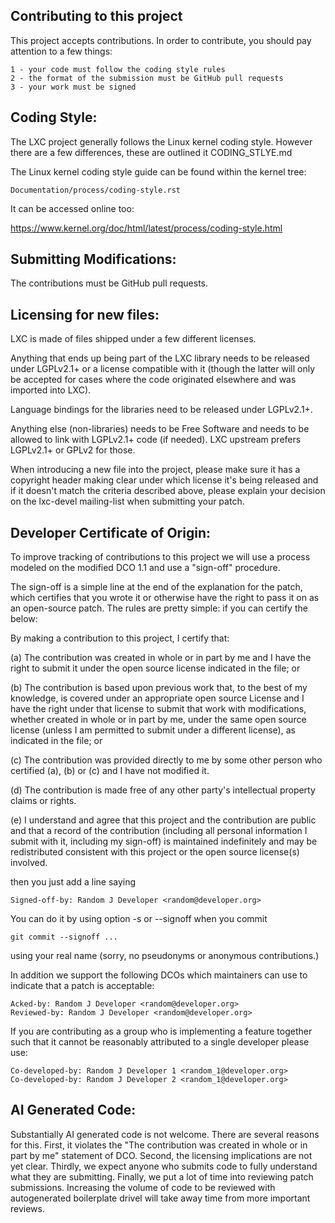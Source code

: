 Contributing to this project
----------------------------

This project accepts contributions. In order to contribute, you should
pay attention to a few things:

    1 - your code must follow the coding style rules
    2 - the format of the submission must be GitHub pull requests
    3 - your work must be signed


Coding Style:
-------------

The LXC project generally follows the Linux kernel coding style.  However there
are a few differences, these are outlined it CODING_STLYE.md

The Linux kernel coding style guide can be found within the kernel tree:

	Documentation/process/coding-style.rst

It can be accessed online too:

https://www.kernel.org/doc/html/latest/process/coding-style.html

Submitting Modifications:
-------------------------

The contributions must be GitHub pull requests.

Licensing for new files:
------------------------

LXC is made of files shipped under a few different licenses.

Anything that ends up being part of the LXC library needs to be released
under LGPLv2.1+ or a license compatible with it (though the latter will
only be accepted for cases where the code originated elsewhere and was
imported into LXC).

Language bindings for the libraries need to be released under LGPLv2.1+.

Anything else (non-libraries) needs to be Free Software and needs to be
allowed to link with LGPLv2.1+ code (if needed). LXC upstream prefers
LGPLv2.1+ or GPLv2 for those.

When introducing a new file into the project, please make sure it has a
copyright header making clear under which license it's being released
and if it doesn't match the criteria described above, please explain
your decision on the lxc-devel mailing-list when submitting your patch.

Developer Certificate of Origin:
--------------------------------

To improve tracking of contributions to this project we will use a
process modeled on the modified DCO 1.1 and use a "sign-off" procedure.

The sign-off is a simple line at the end of the explanation for the
patch, which certifies that you wrote it or otherwise have the right
to pass it on as an open-source patch.  The rules are pretty simple:
if you can certify the below:

By making a contribution to this project, I certify that:

(a) The contribution was created in whole or in part by me and I have
    the right to submit it under the open source license indicated in
    the file; or

(b) The contribution is based upon previous work that, to the best of
    my knowledge, is covered under an appropriate open source License
    and I have the right under that license to submit that work with
    modifications, whether created in whole or in part by me, under
    the same open source license (unless I am permitted to submit
    under a different license), as indicated in the file; or

(c) The contribution was provided directly to me by some other person
    who certified (a), (b) or (c) and I have not modified it.

(d) The contribution is made free of any other party's intellectual
    property claims or rights.

(e) I understand and agree that this project and the contribution are
    public and that a record of the contribution (including all
    personal information I submit with it, including my sign-off) is
    maintained indefinitely and may be redistributed consistent with
    this project or the open source license(s) involved.


then you just add a line saying

    Signed-off-by: Random J Developer <random@developer.org>

You can do it by using option -s or --signoff when you commit

    git commit --signoff ...

using your real name (sorry, no pseudonyms or anonymous contributions.)

In addition we support the following DCOs which maintainers can use to indicate
that a patch is acceptable:

    Acked-by: Random J Developer <random@developer.org>
    Reviewed-by: Random J Developer <random@developer.org>

If you are contributing as a group who is implementing a feature together such
that it cannot be reasonably attributed to a single developer please use:

    Co-developed-by: Random J Developer 1 <random_1@developer.org>
    Co-developed-by: Random J Developer 2 <random_1@developer.org>

AI Generated Code:
------------------

Substantially AI generated code is not welcome.  There are several
reasons for this.  First, it violates the "The contribution was created
in whole or in part by me" statement of DCO.  Second, the licensing
implications are not yet clear.  Thirdly, we expect anyone who submits
code to fully understand what they are submitting.  Finally, we put
a lot of time into reviewing patch submissions.  Increasing the
volume of code to be reviewed with autogenerated boilerplate drivel
will take away time from more important reviews.
